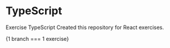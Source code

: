 # TypeScript

Exercise TypeScript 
Created this repository for React exercises.

{1 branch === 1 exercise}
